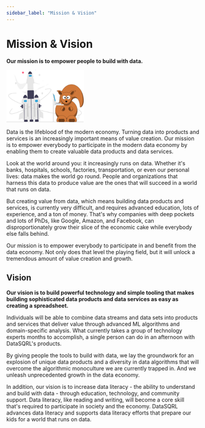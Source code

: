 ```yaml
---
sidebar_label: "Mission & Vision"
---
```


# Mission & Vision

**Our mission is to empower people to build with data.**

<img src="/img/generic/undraw_launch.svg" alt="Nut Shop Tutorial >" width="40%"/>

Data is the lifeblood of the modern economy. Turning data into products and services is an increasingly important means of value creation. Our mission is to empower everybody to participate in the modern data economy by enabling them to create valuable data products and data services.

Look at the world around you: it increasingly runs on data. Whether it's banks, hospitals, schools, factories, transportation, or even our personal lives: data makes the world go round. People and organizations that harness this data to produce value are the ones that will succeed in a world that runs on data.

But creating value from data, which means building data products and services, is currently very difficult, and requires advanced education, lots of experience, and a ton of money. That's why companies with deep pockets and lots of PhDs, like Google, Amazon, and Facebook, can disproportionately grow their slice of the economic cake while everybody else falls behind.

Our mission is to empower everybody to participate in and benefit from the data economy. Not only does that level the playing field, but it will unlock a tremendous amount of value creation and growth.

## Vision

**Our vision is to build powerful technology and simple tooling that makes building sophisticated data products and data services as easy as creating a spreadsheet.**

Individuals will be able to combine data streams and data sets into products and services that deliver value through advanced ML algorithms and domain-specific analysis. What currently takes a group of technology experts months to accomplish, a single person can do in an afternoon with DataSQRL's products.

By giving people the tools to build with data, we lay the groundwork for an explosion of unique data products and a diversity in data algorithms that will overcome the algorithmic monoculture we are currently trapped in. And we unleash unprecedented growth in the data economy. 

In addition, our vision is to increase data literacy - the ability to understand and build with data - through education, technology, and community support. Data literacy, like reading and writing, will become a core skill that's required to participate in society and the economy. DataSQRL advances data literacy and supports data literacy efforts that prepare our kids for a world that runs on data.